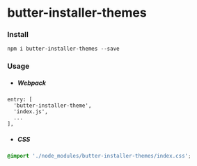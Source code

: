 # butter-installer-themes

### Install
`npm i butter-installer-themes --save`

### Usage

- ##### Webpack
 ```JS
 entry: [
   'butter-installer-theme',
   'index.js',
   ...
 ],
 ```
- ##### CSS
 ```CSS
 @import './node_modules/butter-installer-themes/index.css';
 ```
